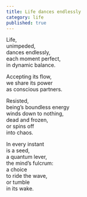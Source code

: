```yaml
---
title: Life dances endlessly
category: life
published: true
---
```


Life,   
unimpeded,   
dances endlessly,  
each moment perfect,  
in dynamic balance.  
  
Accepting its flow,  
we share its power    
as conscious partners.  
  
Resisted,  
being’s boundless energy  
winds down to nothing,  
dead and frozen,  
or spins off  
into chaos.  
  
In every instant  
is a seed,  
a quantum lever,  
the mind’s fulcrum:  
a choice    
to ride the wave,  
or tumble   
in its wake.
